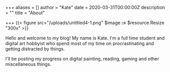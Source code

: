 +++
aliases = []
author = "Kate"
date = 2020-03-31T00:00:00Z
description = ""
title = "About"

+++
{{< figure src="/uploads/untitled4-1.png"  $image **:=** $resource.Resize "300x" >}}

Hello and welcome to my blog! My name is Kate. I'm a full time student and digital art hobbyist who spend most of my time on procrastinating and getting distracted by things.

I'll be posting my progress on digital painting, reading, gaming and other miscellaneous things.